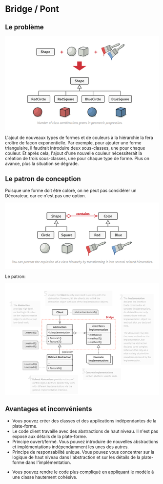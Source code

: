 # Bridge / Pont

## Le problème

![](2022-01-16-17-24-04.png)

L'ajout de nouveaux types de formes et de couleurs à la hiérarchie la fera croître de façon exponentielle. Par exemple, pour ajouter une forme triangulaire, il faudrait introduire deux sous-classes, une pour chaque couleur. Et après cela, l'ajout d'une nouvelle couleur nécessiterait la création de trois sous-classes, une pour chaque type de forme. Plus on avance, plus la situation se dégrade.

## Le patron de conception

Puisque une forme doit être coloré, on ne peut pas considérer un Décorateur, car ce n'est pas une option.

![](2022-01-16-17-26-52.png)

Le patron:

![](2022-01-16-17-27-16.png)

## Avantages et inconvénients

+ Vous pouvez créer des classes et des applications indépendantes de la plate-forme.
+ Le code client travaille avec des abstractions de haut niveau. Il n'est pas exposé aux détails de la plate-forme.
+ Principe ouvert/fermé. Vous pouvez introduire de nouvelles abstractions et implémentations indépendamment les unes des autres.
+ Principe de responsabilité unique. Vous pouvez vous concentrer sur la logique de haut niveau dans l'abstraction et sur les détails de la plate-forme dans l'implémentation.

- Vous pouvez rendre le code plus compliqué en appliquant le modèle à une classe hautement cohésive.



